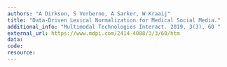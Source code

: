 ```yaml
---
authors: "A Dirkson, S Verberne, A Sarker, W Kraaij"
title: "Data-Driven Lexical Normalization for Medical Social Media."
additional_info: "Multimodal Technologies Interact. 2019, 3(3), 60 "
external_url: https://www.mdpi.com/2414-4088/3/3/60/htm
data: 
code: 
resource:
---
```

